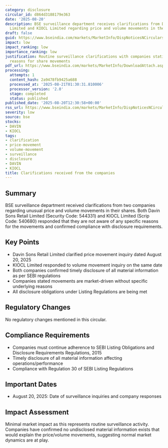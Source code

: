 ```yaml
---
category: disclosure
circular_id: d864d3188179e363
date: '2025-08-20'
description: BSE surveillance department receives clarifications from Davin Sons Retail
  Limited and KIOCL Limited regarding price and volume movements in their shares.
draft: false
guid: https://www.bseindia.com/markets/MarketInfo/DispNoticesNCirculars.aspx?Noticeid={F663F84B-A644-4586-AA83-C47775827AA9}&noticeno=20250820-43&dt=08/20/2025&icount=43&totcount=60&flag=0
impact: low
impact_ranking: low
importance_ranking: low
justification: Routine surveillance clarifications with companies stating no specific
  reasons for share movements
pdf_url: https://www.bseindia.com/markets/MarketInfo/DownloadAttach.aspx?id=20250820-43&attachedId=5b9787e3-7df2-4b2f-8e7b-b23b6ba8b309
processing:
  attempts: 1
  content_hash: 2a9478fb9425a688
  processed_at: '2025-08-21T01:30:31.810006'
  processor_version: '2.0'
  stage: completed
  status: published
published_date: '2025-08-20T12:30:58+00:00'
rss_url: https://www.bseindia.com/markets/MarketInfo/DispNoticesNCirculars.aspx?Noticeid={F663F84B-A644-4586-AA83-C47775827AA9}&noticeno=20250820-43&dt=08/20/2025&icount=43&totcount=60&flag=0
severity: low
source: bse
stocks:
- DAVIN
- KIOCL
tags:
- clarification
- price-movement
- volume-movement
- surveillance
- disclosure
- DAVIN
- KIOCL
title: Clarifications received from the companies
---
```


## Summary

BSE surveillance department received clarifications from two companies regarding unusual price and volume movements in their shares. Both Davin Sons Retail Limited (Security Code: 544331) and KIOCL Limited (Scrip Code: 540680) responded that they are not aware of any specific reasons for the movements and confirmed compliance with disclosure requirements.

## Key Points

- Davin Sons Retail Limited clarified price movement inquiry dated August 20, 2025
- KIOCL Limited responded to volume movement inquiry on the same date
- Both companies confirmed timely disclosure of all material information as per SEBI regulations
- Companies stated movements are market-driven without specific underlying reasons
- All disclosure obligations under Listing Regulations are being met

## Regulatory Changes

No regulatory changes mentioned in this circular.

## Compliance Requirements

- Companies must continue adherence to SEBI Listing Obligations and Disclosure Requirements Regulations, 2015
- Timely disclosure of all material information affecting operations/performance
- Compliance with Regulation 30 of SEBI Listing Regulations

## Important Dates

- August 20, 2025: Date of surveillance inquiries and company responses

## Impact Assessment

Minimal market impact as this represents routine surveillance activity. Companies have confirmed no undisclosed material information exists that would explain the price/volume movements, suggesting normal market dynamics are at play.